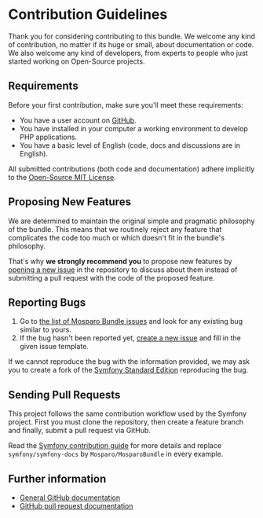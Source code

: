 # Contribution Guidelines

Thank you for considering contributing to this bundle. We welcome any kind of
contribution, no matter if its huge or small, about documentation or code. We
also welcome any kind of developers, from experts to people who just started
working on Open-Source projects.

## Requirements

Before your first contribution, make sure you'll meet these requirements:

* You have a user account on [GitHub](https://github.com/).
* You have installed in your computer a working environment to develop PHP
    applications.
* You have a basic level of English (code, docs and discussions are in English).

All submitted contributions (both code and documentation) adhere implicitly to
the [Open-Source MIT License][mit-license].

## Proposing New Features

We are determined to maintain the original simple and pragmatic philosophy of
the bundle. This means that we routinely reject any feature that complicates the
code too much or which doesn't fit in the bundle's philosophy.

That's why **we strongly recommend you** to propose new features by
[opening a new issue][create-issue] in the repository to discuss about them
instead of submitting a pull request with the code of the proposed feature.

## Reporting Bugs

1.  Go to [the list of Mosparo Bundle issues][mosparo-bundle-issues] and look for any
    existing bug similar to yours.
2.  If the bug hasn't been reported yet, [create a new issue][create-issue] and
    fill in the given issue template.

If we cannot reproduce the bug with the information provided, we may ask you to
create a fork of the [Symfony Standard Edition][symfony-standard] reproducing the bug.

## Sending Pull Requests

This project follows the same contribution workflow used by the Symfony project.
First you must clone the repository, then create a feature branch and finally,
submit a pull request via GitHub.

Read the [Symfony contribution guide][sf-contribution] for more details and replace
`symfony/symfony-docs` by `Mosparo/MosparoBundle` in every example.

## Further information

* [General GitHub documentation][gh-help]
* [GitHub pull request documentation][gh-pr]

[mit-license]: https://opensource.org/licenses/MIT

[gh-help]: https://help.github.com

[gh-pr]: https://help.github.com/send-pull-requests

[mosparo-bundle-issues]: https://github.com/arnaud-ritti/mosparo-bundle/issues?utf8=%E2%9C%93&q=is%3Aissue

[create-issue]: https://github.com/arnaud-ritti/mosparo-bundle/issues/new

[symfony-standard]: https://github.com/symfony/symfony-standard

[sf-contribution]: http://symfony.com/doc/current/contributing/documentation/overview.html#your-first-documentation-contribution
